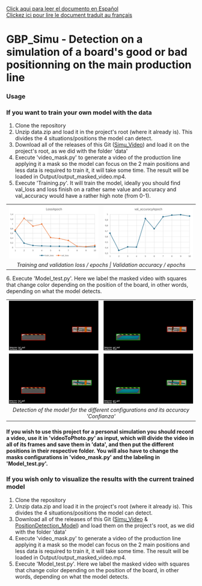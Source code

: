 [Click aqui para leer el documento en Español](es_README.md)  
[Clickez ici pour lire le document traduit au français](fr_README.md)

# GBP_Simu - Detection on a simulation of a board's good or bad positionning on the main production line

### Usage
### If you want to train your own model with the data
1. Clone the repository  
2. Unzip data.zip and load it in the project's root (where it already is). This divides the 4 situations/positions the model can detect.  
3. Download all of the releases of this Git ([Simu_Video](https://github.com/IsmaTIBU/GBP_Simu/releases/tag/Simu_Video)) and load it on the project's root, as we did with the folder 'data'  
4. Execute 'video_mask.py' to generate a video of the production line applying it a mask so the model can focus on the 2 main positions and less data is required to train it, it will take some time. The result will be loaded in Output/output_masked_video.mp4.  
5. Execute 'Training.py'. It will train the model, ideally you should find val_loss and loss finish on a rather same value and accuracy and val_accuracy would have a rather high note (from 0-1).  
<table>
<tr>
<td><img src="README_images/loss.png" width="400"/></td>
<td><img src="README_images/val_accuracy.png" width="400"/></td>
</tr>
<tr>
<td colspan="2" align="center"><em>Training and validation loss / epochs | Validation accuracy / epochs</em></td>
</tr>
</table>
6. Execute 'Model_test.py'. Here we label the masked video with squares that change color depending on the position of the board, in other words, depending on what the model detects.  
<table>
<tr>
<td><img src="README_images/bp1_bp2.png" alt="Squared Led" width="400"/></td>
<td><img src="README_images/gp1_bp2.png" alt="Squared Led" width="400"/></td>
</tr>
<tr>
<td><img src="README_images/bp1_gp2.png" alt="Squared Led" width="400"/></td>
<td><img src="README_images/gp1_gp2.png" alt="Squared Led" width="400"/></td>
</tr>
<tr>
<td colspan="4" align="center"><em>Detection of the model for the different configurations and its accuracy 'Confianza'</em></td>
</tr>
</table>  

#### If you wish to use this project for a personal simulation you should record a video, use it in 'videoToPhoto.py' as input, which will divide the video in all of its frames and save them in 'data', and then put the different positions in their respective folder. You will also have to change the masks configurations in 'video_mask.py' and the labeling in 'Model_test.py'.   

### If you wish only to visualize the results with the current trained model  
1. Clone the repository
2. Unzip data.zip and load it in the project's root (where it already is). This divides the 4 situations/positions the model can detect.
3. Download all of the releases of this Git ([Simu_Video](https://github.com/IsmaTIBU/GBP_Simu/releases/tag/Simu_Video) & [PositionDetection_Model](https://github.com/IsmaTIBU/GBP_Simu/releases/tag/PosiotionDetection_Model)) and load them on the project's root, as we did with the folder 'data'  
4. Execute 'video_mask.py' to generate a video of the production line applying it a mask so the model can focus on the 2 main positions and less data is required to train it, it will take some time. The result will be loaded in Output/output_masked_video.mp4.  
5. Execute 'Model_test.py'. Here we label the masked video with squares that change color depending on the position of the board, in other words, depending on what the model detects.

